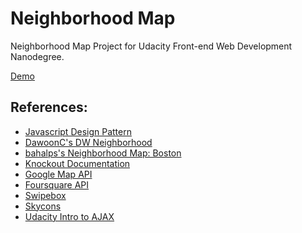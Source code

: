 <h1>Neighborhood Map</h1>
<p>Neighborhood Map Project for Udacity Front-end Web Development Nanodegree.</p>
<p><a href ="http://mi6u3l.github.io/NeighbourhoodMap">Demo</a></p>
<h2>References:</h2>
<ul>
	<li><a href = "https://www.udacity.com/course/ud989">Javascript Design Pattern</a></li>
	<li><a href ="https://github.com/DawoonC/dw-neighborhood">DawoonC's DW Neighborhood</a></li>
	<li><a href="https://github.com/bahalps/frontend-nanodegree-neighborhood-map">bahalps's Neighborhood Map: Boston</a></li>
	<li><a href="http://knockoutjs.com/documentation/introduction.html">Knockout Documentation</a></li>
	<li><a href="https://developers.google.com/maps/documentation/javascript/tutorial">Google Map API</a></li>
	<li><a href="https://developer.foursquare.com/">Foursquare API</a></li>
	<li><a href="http://brutaldesign.github.io/swipebox/">Swipebox</a></li>
	<li><a href="http://darkskyapp.github.io/skycons/">Skycons</a></li>
	<li><a href="https://www.udacity.com/course/ud110">Udacity Intro to AJAX</a></li>
</ul>